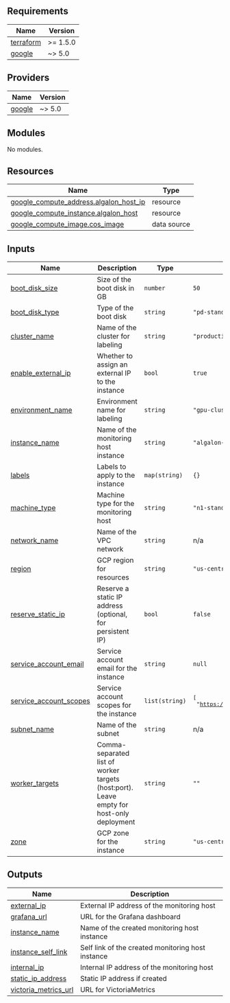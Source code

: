 <!-- BEGIN_TF_DOCS -->
## Requirements

| Name | Version |
|------|---------|
| <a name="requirement_terraform"></a> [terraform](#requirement\_terraform) | >= 1.5.0 |
| <a name="requirement_google"></a> [google](#requirement\_google) | ~> 5.0 |

## Providers

| Name | Version |
|------|---------|
| <a name="provider_google"></a> [google](#provider\_google) | ~> 5.0 |

## Modules

No modules.

## Resources

| Name | Type |
|------|------|
| [google_compute_address.algalon_host_ip](https://registry.terraform.io/providers/hashicorp/google/latest/docs/resources/compute_address) | resource |
| [google_compute_instance.algalon_host](https://registry.terraform.io/providers/hashicorp/google/latest/docs/resources/compute_instance) | resource |
| [google_compute_image.cos_image](https://registry.terraform.io/providers/hashicorp/google/latest/docs/data-sources/compute_image) | data source |

## Inputs

| Name | Description | Type | Default | Required |
|------|-------------|------|---------|:--------:|
| <a name="input_boot_disk_size"></a> [boot\_disk\_size](#input\_boot\_disk\_size) | Size of the boot disk in GB | `number` | `50` | no |
| <a name="input_boot_disk_type"></a> [boot\_disk\_type](#input\_boot\_disk\_type) | Type of the boot disk | `string` | `"pd-standard"` | no |
| <a name="input_cluster_name"></a> [cluster\_name](#input\_cluster\_name) | Name of the cluster for labeling | `string` | `"production"` | no |
| <a name="input_enable_external_ip"></a> [enable\_external\_ip](#input\_enable\_external\_ip) | Whether to assign an external IP to the instance | `bool` | `true` | no |
| <a name="input_environment_name"></a> [environment\_name](#input\_environment\_name) | Environment name for labeling | `string` | `"gpu-cluster"` | no |
| <a name="input_instance_name"></a> [instance\_name](#input\_instance\_name) | Name of the monitoring host instance | `string` | `"algalon-monitoring-host"` | no |
| <a name="input_labels"></a> [labels](#input\_labels) | Labels to apply to the instance | `map(string)` | `{}` | no |
| <a name="input_machine_type"></a> [machine\_type](#input\_machine\_type) | Machine type for the monitoring host | `string` | `"n1-standard-2"` | no |
| <a name="input_network_name"></a> [network\_name](#input\_network\_name) | Name of the VPC network | `string` | n/a | yes |
| <a name="input_region"></a> [region](#input\_region) | GCP region for resources | `string` | `"us-central1"` | no |
| <a name="input_reserve_static_ip"></a> [reserve\_static\_ip](#input\_reserve\_static\_ip) | Reserve a static IP address (optional, for persistent IP) | `bool` | `false` | no |
| <a name="input_service_account_email"></a> [service\_account\_email](#input\_service\_account\_email) | Service account email for the instance | `string` | `null` | no |
| <a name="input_service_account_scopes"></a> [service\_account\_scopes](#input\_service\_account\_scopes) | Service account scopes for the instance | `list(string)` | <pre>[<br/>  "https://www.googleapis.com/auth/cloud-platform"<br/>]</pre> | no |
| <a name="input_subnet_name"></a> [subnet\_name](#input\_subnet\_name) | Name of the subnet | `string` | n/a | yes |
| <a name="input_worker_targets"></a> [worker\_targets](#input\_worker\_targets) | Comma-separated list of worker targets (host:port). Leave empty for host-only deployment | `string` | `""` | no |
| <a name="input_zone"></a> [zone](#input\_zone) | GCP zone for the instance | `string` | `"us-central1-a"` | no |

## Outputs

| Name | Description |
|------|-------------|
| <a name="output_external_ip"></a> [external\_ip](#output\_external\_ip) | External IP address of the monitoring host |
| <a name="output_grafana_url"></a> [grafana\_url](#output\_grafana\_url) | URL for the Grafana dashboard |
| <a name="output_instance_name"></a> [instance\_name](#output\_instance\_name) | Name of the created monitoring host instance |
| <a name="output_instance_self_link"></a> [instance\_self\_link](#output\_instance\_self\_link) | Self link of the created monitoring host instance |
| <a name="output_internal_ip"></a> [internal\_ip](#output\_internal\_ip) | Internal IP address of the monitoring host |
| <a name="output_static_ip_address"></a> [static\_ip\_address](#output\_static\_ip\_address) | Static IP address if created |
| <a name="output_victoria_metrics_url"></a> [victoria\_metrics\_url](#output\_victoria\_metrics\_url) | URL for VictoriaMetrics |
<!-- END_TF_DOCS -->
